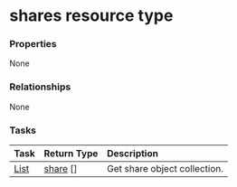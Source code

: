 # shares resource type



### Properties
None

### Relationships
None


### Tasks

| Task		   | Return Type	|Description|
|:---------------|:--------|:----------|
|[List](../api/share_list.md) | [share](share.md) [] |Get share object collection. |

<!-- uuid: 6dd2a250-6585-49f5-8aac-cf479986dc71
2015-10-12 23:35:02 UTC -->